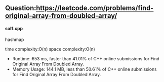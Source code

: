 ## Question:https://leetcode.com/problems/find-original-array-from-doubled-array/

#### sol1.cpp
hashmap

time complexity:O(n)
space complexity:O(n)

* Runtime: 653 ms, faster than 41.01% of C++ online submissions for Find Original Array From Doubled Array.
* Memory Usage: 144.1 MB, less than 50.61% of C++ online submissions for Find Original Array From Doubled Array.
